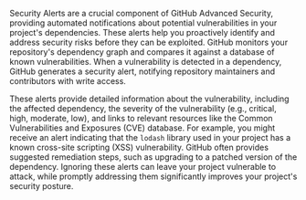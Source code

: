 Security Alerts are a crucial component of GitHub Advanced Security, providing automated notifications about potential vulnerabilities in your project's dependencies. These alerts help you proactively identify and address security risks before they can be exploited. GitHub monitors your repository's dependency graph and compares it against a database of known vulnerabilities. When a vulnerability is detected in a dependency, GitHub generates a security alert, notifying repository maintainers and contributors with write access.

These alerts provide detailed information about the vulnerability, including the affected dependency, the severity of the vulnerability (e.g., critical, high, moderate, low), and links to relevant resources like the Common Vulnerabilities and Exposures (CVE) database. For example, you might receive an alert indicating that the `lodash` library used in your project has a known cross-site scripting (XSS) vulnerability. GitHub often provides suggested remediation steps, such as upgrading to a patched version of the dependency. Ignoring these alerts can leave your project vulnerable to attack, while promptly addressing them significantly improves your project's security posture.